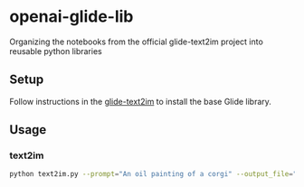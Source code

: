# openai-glide-lib
Organizing the notebooks from the official glide-text2im project into reusable python libraries

## Setup

Follow instructions in the [glide-text2im](https://github.com/openai/glide-text2im) to install the base Glide library.

## Usage

### text2im

```bash
python text2im.py --prompt="An oil painting of a corgi" --output_file="corgi.png"
```
